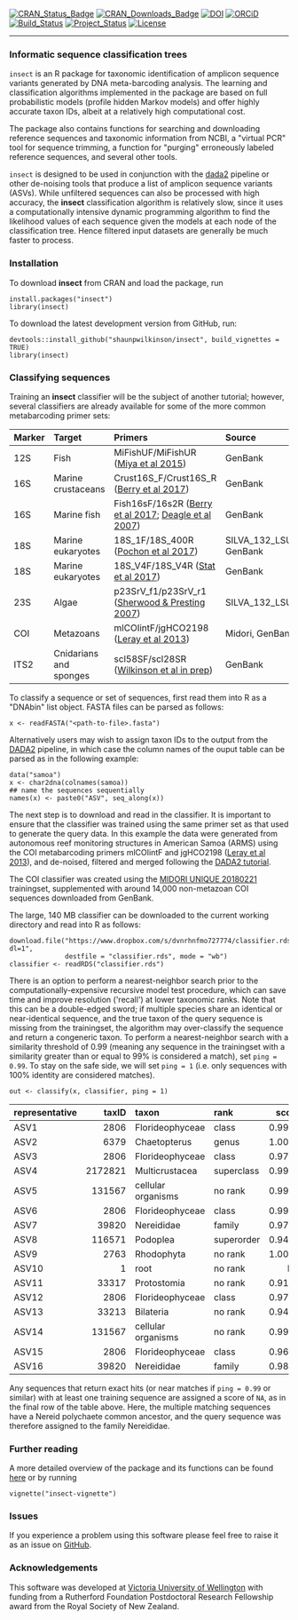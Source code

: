 [![CRAN\_Status\_Badge](http://www.r-pkg.org/badges/version/insect)](https://cran.r-project.org/package=insect)
[![CRAN\_Downloads\_Badge](http://cranlogs.r-pkg.org/badges/grand-total/insect)](https://cran.r-project.org/package=insect)
[![DOI](https://zenodo.org/badge/87808693.svg)](https://zenodo.org/badge/latestdoi/87808693)
[![ORCiD](https://img.shields.io/badge/ORCiD-0000--0002--7332--7931-brightgreen.svg)](http://orcid.org/0000-0002-7332-7931)
[![Build\_Status](https://travis-ci.org/shaunpwilkinson/insect.svg?branch=master)](https://travis-ci.org/shaunpwilkinson/insect)
[![Project\_Status](http://www.repostatus.org/badges/latest/active.svg)](http://www.repostatus.org/#active)
[![License](https://img.shields.io/badge/License-GPL%20v3-blue.svg)](http://www.gnu.org/licenses/gpl-3.0)

------------------------------------------------------------------------

### Informatic sequence classification trees

`insect` is an R package for taxonomic identification of amplicon
sequence variants generated by DNA meta-barcoding analysis. The learning
and classification algorithms implemented in the package are based on
full probabilistic models (profile hidden Markov models) and offer
highly accurate taxon IDs, albeit at a relatively high computational
cost.

The package also contains functions for searching and downloading
reference sequences and taxonomic information from NCBI, a "virtual PCR"
tool for sequence trimming, a function for "purging" erroneously labeled
reference sequences, and several other tools.

`insect` is designed to be used in conjunction with the
[dada2](https://benjjneb.github.io/dada2/index.html) pipeline or other
de-noising tools that produce a list of amplicon sequence variants
(ASVs). While unfiltered sequences can also be processed with high
accuracy, the **insect** classification algorithm is relatively slow,
since it uses a computationally intensive dynamic programming algorithm
to find the likelihood values of each sequence given the models at each
node of the classification tree. Hence filtered input datasets are
generally be much faster to process.

### Installation

To download **insect** from CRAN and load the package, run

    install.packages("insect")
    library(insect)

To download the latest development version from GitHub, run:

    devtools::install_github("shaunpwilkinson/insect", build_vignettes = TRUE) 
    library(insect)

### Classifying sequences

Training an **insect** classifier will be the subject of another
tutorial; however, several classifiers are already available for some of
the more common metabarcoding primer sets:

<!-- note newlines needed between html tags and code chunk -->
<table>
<thead>
<tr class="header">
<th align="left">Marker</th>
<th align="left">Target</th>
<th align="left">Primers</th>
<th align="left">Source</th>
<th align="right">Version</th>
<th align="right">Date</th>
<th align="left">Download</th>
</tr>
</thead>
<tbody>
<tr class="odd">
<td align="left">12S</td>
<td align="left">Fish</td>
<td align="left">MiFishUF/MiFishUR (<a href="https://www.ncbi.nlm.nih.gov/pubmed/26587265">Miya et al 2015</a>)</td>
<td align="left">GenBank</td>
<td align="right">1</td>
<td align="right">20181111</td>
<td align="left"><a href="https://www.dropbox.com/s/fv3dpvws6zjvtib/classifier.rds?dl=1">RDS (9MB)</a></td>
</tr>
<tr class="even">
<td align="left">16S</td>
<td align="left">Marine crustaceans</td>
<td align="left">Crust16S_F/Crust16S_R (<a href="https://www.ncbi.nlm.nih.gov/pmc/articles/PMC5528208/">Berry et al 2017</a>)</td>
<td align="left">GenBank</td>
<td align="right">4</td>
<td align="right">20180626</td>
<td align="left"><a href="https://www.dropbox.com/s/9vl9gj3frw7ng1m/classifier.rds?dl=1">RDS (7.1 MB)</a></td>
</tr>
<tr class="odd">
<td align="left">16S</td>
<td align="left">Marine fish</td>
<td align="left">Fish16sF/16s2R (<a href="https://www.ncbi.nlm.nih.gov/pmc/articles/PMC5528208/">Berry et al 2017</a>; <a href="https://www.ncbi.nlm.nih.gov/pmc/articles/PMC1959119/">Deagle et al 2007</a>)</td>
<td align="left">GenBank</td>
<td align="right">4</td>
<td align="right">20180627</td>
<td align="left"><a href="https://www.dropbox.com/s/fvfrd46exdah037/classifier.rds?dl=1">RDS (6.8MB)</a></td>
</tr>
<tr class="even">
<td align="left">18S</td>
<td align="left">Marine eukaryotes</td>
<td align="left">18S_1F/18S_400R (<a href="https://www.ncbi.nlm.nih.gov/pubmed/24023913">Pochon et al 2017</a>)</td>
<td align="left">SILVA_132_LSUParc, GenBank</td>
<td align="right">5</td>
<td align="right">20180709</td>
<td align="left"><a href="https://www.dropbox.com/s/rmhh1g73jtipagu/classifier.rds?dl=1">RDS (11.8 MB)</a></td>
</tr>
<tr class="odd">
<td align="left">18S</td>
<td align="left">Marine eukaryotes</td>
<td align="left">18S_V4F/18S_V4R (<a href="https://www.ncbi.nlm.nih.gov/pubmed/28947818">Stat et al 2017</a>)</td>
<td align="left">GenBank</td>
<td align="right">4</td>
<td align="right">20180525</td>
<td align="left"><a href="https://www.dropbox.com/s/s315gxuo4p24kx8/classifier.rds?dl=1">RDS (11.5 MB)</a></td>
</tr>
<tr class="even">
<td align="left">23S</td>
<td align="left">Algae</td>
<td align="left">p23SrV_f1/p23SrV_r1 (<a href="https://onlinelibrary.wiley.com/doi/abs/10.1111/j.1529-8817.2007.00341.x">Sherwood &amp; Presting 2007</a>)</td>
<td align="left">SILVA_132_LSUParc</td>
<td align="right">1</td>
<td align="right">20180715</td>
<td align="left"><a href="https://www.dropbox.com/s/6o8cauqrlgnmwp5/classifier.rds?dl=1">RDS (26.9MB)</a></td>
</tr>
<tr class="odd">
<td align="left">COI</td>
<td align="left">Metazoans</td>
<td align="left">mlCOIintF/jgHCO2198 (<a href="https://frontiersinzoology.biomedcentral.com/articles/10.1186/1742-9994-10-34">Leray et al 2013</a>)</td>
<td align="left">Midori, GenBank</td>
<td align="right">5</td>
<td align="right">20181124</td>
<td align="left"><a href="https://www.dropbox.com/s/dvnrhnfmo727774/classifier.rds?dl=1">RDS (140 MB)</a></td>
</tr>
<tr class="even">
<td align="left">ITS2</td>
<td align="left">Cnidarians and sponges</td>
<td align="left">scl58SF/scl28SR (<a href="https://www.dropbox.com/s/6hcs1goju60wqi4/README.txt?dl=1">Wilkinson et al in prep</a>)</td>
<td align="left">GenBank</td>
<td align="right">5</td>
<td align="right">20180920</td>
<td align="left"><a href="https://www.dropbox.com/s/f07cka6308ebk2o/classifier.rds?dl=1">RDS (6.6 MB)</a></td>
</tr>
</tbody>
</table>

To classify a sequence or set of sequences, first read them into R as a
"DNAbin" list object. FASTA files can be parsed as follows:

    x <- readFASTA("<path-to-file>.fasta")

Alternatively users may wish to assign taxon IDs to the output from the
[DADA2](https://www.nature.com/articles/nmeth.3869) pipeline, in which
case the column names of the ouput table can be parsed as in the
following example:

    data("samoa") 
    x <- char2dna(colnames(samoa))
    ## name the sequences sequentially
    names(x) <- paste0("ASV", seq_along(x))

The next step is to download and read in the classifier. It is important
to ensure that the classifier was trained using the same primer set as
that used to generate the query data. In this example the data were
generated from autonomous reef monitoring structures in American Samoa
(ARMS) using the COI metabarcoding primers mlCOIintF and jgHCO2198
([Leray et al
2013](https://frontiersinzoology.biomedcentral.com/articles/10.1186/1742-9994-10-34)),
and de-noised, filtered and merged following the [DADA2
tutorial](https://benjjneb.github.io/dada2/tutorial.html).

The COI classifier was created using the [MIDORI UNIQUE
20180221](http://reference-midori.info/download.php) trainingset,
supplemented with around 14,000 non-metazoan COI sequences downloaded
from GenBank.

The large, 140 MB classifier can be downloaded to the current working
directory and read into R as follows:

    download.file("https://www.dropbox.com/s/dvnrhnfmo727774/classifier.rds?dl=1", 
                  destfile = "classifier.rds", mode = "wb")
    classifier <- readRDS("classifier.rds")

There is an option to perform a nearest-neighbor search prior to the
computationally-expensive recursive model test procedure, which can save
time and improve resolution ('recall') at lower taxonomic ranks. Note
that this can be a double-edged sword; if multiple species share an
identical or near-identical sequence, and the true taxon of the query
sequence is missing from the trainingset, the algorithm may
over-classify the sequence and return a congeneric taxon. To perform a
nearest-neighbor search with a similarity threshold of 0.99 (meaning any
sequence in the trainingset with a similarity greater than or equal to
99% is considered a match), set `ping = 0.99`. To stay on the safe side,
we will set `ping = 1` (i.e. only sequences with 100% identity are
considered matches).

    out <- classify(x, classifier, ping = 1)

<!-- note newlines needed between html tags and code chunk -->
<table>
<thead>
<tr class="header">
<th align="left">representative</th>
<th align="right">taxID</th>
<th align="left">taxon</th>
<th align="left">rank</th>
<th align="right">score</th>
<th align="left">kingdom</th>
<th align="left">phylum</th>
<th align="left">class</th>
<th align="left">order</th>
<th align="left">family</th>
<th align="left">genus</th>
<th align="left">species</th>
</tr>
</thead>
<tbody>
<tr class="odd">
<td align="left">ASV1</td>
<td align="right">2806</td>
<td align="left">Florideophyceae</td>
<td align="left">class</td>
<td align="right">0.9972</td>
<td align="left"></td>
<td align="left"></td>
<td align="left">Florideophyceae</td>
<td align="left"></td>
<td align="left"></td>
<td align="left"></td>
<td align="left"></td>
</tr>
<tr class="even">
<td align="left">ASV2</td>
<td align="right">6379</td>
<td align="left">Chaetopterus</td>
<td align="left">genus</td>
<td align="right">1.0000</td>
<td align="left">Metazoa</td>
<td align="left">Annelida</td>
<td align="left">Polychaeta</td>
<td align="left">Spionida</td>
<td align="left">Chaetopteridae</td>
<td align="left">Chaetopterus</td>
<td align="left"></td>
</tr>
<tr class="odd">
<td align="left">ASV3</td>
<td align="right">2806</td>
<td align="left">Florideophyceae</td>
<td align="left">class</td>
<td align="right">0.9760</td>
<td align="left"></td>
<td align="left"></td>
<td align="left">Florideophyceae</td>
<td align="left"></td>
<td align="left"></td>
<td align="left"></td>
<td align="left"></td>
</tr>
<tr class="even">
<td align="left">ASV4</td>
<td align="right">2172821</td>
<td align="left">Multicrustacea</td>
<td align="left">superclass</td>
<td align="right">0.9999</td>
<td align="left">Metazoa</td>
<td align="left">Arthropoda</td>
<td align="left"></td>
<td align="left"></td>
<td align="left"></td>
<td align="left"></td>
<td align="left"></td>
</tr>
<tr class="odd">
<td align="left">ASV5</td>
<td align="right">131567</td>
<td align="left">cellular organisms</td>
<td align="left">no rank</td>
<td align="right">0.9952</td>
<td align="left"></td>
<td align="left"></td>
<td align="left"></td>
<td align="left"></td>
<td align="left"></td>
<td align="left"></td>
<td align="left"></td>
</tr>
<tr class="even">
<td align="left">ASV6</td>
<td align="right">2806</td>
<td align="left">Florideophyceae</td>
<td align="left">class</td>
<td align="right">0.9975</td>
<td align="left"></td>
<td align="left"></td>
<td align="left">Florideophyceae</td>
<td align="left"></td>
<td align="left"></td>
<td align="left"></td>
<td align="left"></td>
</tr>
<tr class="odd">
<td align="left">ASV7</td>
<td align="right">39820</td>
<td align="left">Nereididae</td>
<td align="left">family</td>
<td align="right">0.9784</td>
<td align="left">Metazoa</td>
<td align="left">Annelida</td>
<td align="left">Polychaeta</td>
<td align="left">Phyllodocida</td>
<td align="left">Nereididae</td>
<td align="left"></td>
<td align="left"></td>
</tr>
<tr class="even">
<td align="left">ASV8</td>
<td align="right">116571</td>
<td align="left">Podoplea</td>
<td align="left">superorder</td>
<td align="right">0.9442</td>
<td align="left">Metazoa</td>
<td align="left">Arthropoda</td>
<td align="left">Hexanauplia</td>
<td align="left"></td>
<td align="left"></td>
<td align="left"></td>
<td align="left"></td>
</tr>
<tr class="odd">
<td align="left">ASV9</td>
<td align="right">2763</td>
<td align="left">Rhodophyta</td>
<td align="left">no rank</td>
<td align="right">1.0000</td>
<td align="left"></td>
<td align="left"></td>
<td align="left"></td>
<td align="left"></td>
<td align="left"></td>
<td align="left"></td>
<td align="left"></td>
</tr>
<tr class="even">
<td align="left">ASV10</td>
<td align="right">1</td>
<td align="left">root</td>
<td align="left">no rank</td>
<td align="right">NA</td>
<td align="left"></td>
<td align="left"></td>
<td align="left"></td>
<td align="left"></td>
<td align="left"></td>
<td align="left"></td>
<td align="left"></td>
</tr>
<tr class="odd">
<td align="left">ASV11</td>
<td align="right">33317</td>
<td align="left">Protostomia</td>
<td align="left">no rank</td>
<td align="right">0.9156</td>
<td align="left">Metazoa</td>
<td align="left"></td>
<td align="left"></td>
<td align="left"></td>
<td align="left"></td>
<td align="left"></td>
<td align="left"></td>
</tr>
<tr class="even">
<td align="left">ASV12</td>
<td align="right">2806</td>
<td align="left">Florideophyceae</td>
<td align="left">class</td>
<td align="right">0.9769</td>
<td align="left"></td>
<td align="left"></td>
<td align="left">Florideophyceae</td>
<td align="left"></td>
<td align="left"></td>
<td align="left"></td>
<td align="left"></td>
</tr>
<tr class="odd">
<td align="left">ASV13</td>
<td align="right">33213</td>
<td align="left">Bilateria</td>
<td align="left">no rank</td>
<td align="right">0.9420</td>
<td align="left">Metazoa</td>
<td align="left"></td>
<td align="left"></td>
<td align="left"></td>
<td align="left"></td>
<td align="left"></td>
<td align="left"></td>
</tr>
<tr class="even">
<td align="left">ASV14</td>
<td align="right">131567</td>
<td align="left">cellular organisms</td>
<td align="left">no rank</td>
<td align="right">0.9952</td>
<td align="left"></td>
<td align="left"></td>
<td align="left"></td>
<td align="left"></td>
<td align="left"></td>
<td align="left"></td>
<td align="left"></td>
</tr>
<tr class="odd">
<td align="left">ASV15</td>
<td align="right">2806</td>
<td align="left">Florideophyceae</td>
<td align="left">class</td>
<td align="right">0.9692</td>
<td align="left"></td>
<td align="left"></td>
<td align="left">Florideophyceae</td>
<td align="left"></td>
<td align="left"></td>
<td align="left"></td>
<td align="left"></td>
</tr>
<tr class="even">
<td align="left">ASV16</td>
<td align="right">39820</td>
<td align="left">Nereididae</td>
<td align="left">family</td>
<td align="right">0.9821</td>
<td align="left">Metazoa</td>
<td align="left">Annelida</td>
<td align="left">Polychaeta</td>
<td align="left">Phyllodocida</td>
<td align="left">Nereididae</td>
<td align="left"></td>
<td align="left"></td>
</tr>
</tbody>
</table>

Any sequences that return exact hits (or near matches if `ping = 0.99`
or similar) with at least one training sequence are assigned a score of
`NA`, as in the final row of the table above. Here, the multiple
matching sequences have a Nereid polychaete common ancestor, and the
query sequence was therefore assigned to the family Nereididae.

### Further reading

A more detailed overview of the package and its functions can be found
[here](https://rpubs.com/shaunpwilkinson/insect) or by running

    vignette("insect-vignette")

### Issues

If you experience a problem using this software please feel free to
raise it as an issue on
[GitHub](http://github.com/shaunpwilkinson/insect/issues).

### Acknowledgements

This software was developed at [Victoria University of
Wellington](http://www.victoria.ac.nz/) with funding from a Rutherford
Foundation Postdoctoral Research Fellowship award from the Royal Society
of New Zealand.
